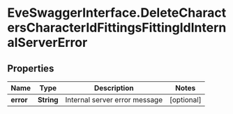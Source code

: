 # EveSwaggerInterface.DeleteCharactersCharacterIdFittingsFittingIdInternalServerError

## Properties
Name | Type | Description | Notes
------------ | ------------- | ------------- | -------------
**error** | **String** | Internal server error message | [optional] 



